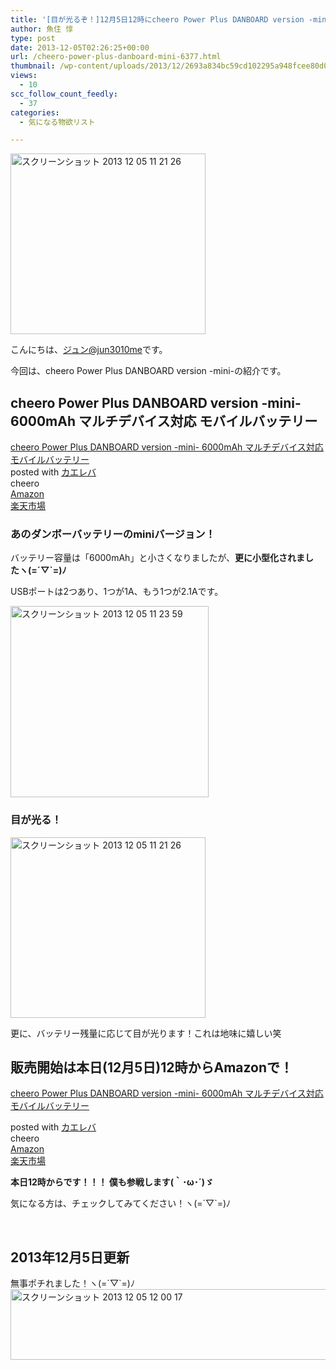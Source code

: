 ```yaml
---
title: '[目が光るぞ！]12月5日12時にcheero Power Plus DANBOARD version -mini-発売開始！'
author: 魚住 惇
type: post
date: 2013-12-05T02:26:25+00:00
url: /cheero-power-plus-danboard-mini-6377.html
thumbnail: /wp-content/uploads/2013/12/2693a834bc59cd102295a948fcee80d01.png
views:
  - 10
scc_follow_count_feedly:
  - 37
categories:
  - 気になる物欲リスト

---
```

<img decoding="async" loading="lazy" title="スクリーンショット 2013-12-05 11.21.26.png" alt="スクリーンショット 2013 12 05 11 21 26" src="/wp-content/uploads/2013/12/2693a834bc59cd102295a948fcee80d0.png" width="312" height="289" border="0" />

<!--more-->

こんにちは、[ジュン@jun3010me][1]です。

今回は、cheero Power Plus DANBOARD version -mini-の紹介です。

## cheero Power Plus DANBOARD version -mini- 6000mAh マルチデバイス対応 モバイルバッテリー

<div class="kaerebalink-box">
  <div class="kaerebalink-image">
    <a href="http://www.amazon.co.jp/exec/obidos/ASIN/B00G8I2BU0/jn050191-22/ref=nosim/" target="_blank" rel="nofollow"><img decoding="async" style="border: none;" alt="" src="http://ecx.images-amazon.com/images/I/31J3iYNyKhL._SL160_.jpg" /></a>
  </div>
  <div class="kaerebalink-info">
    <div class="kaerebalink-name">
      <a href="http://www.amazon.co.jp/exec/obidos/ASIN/B00G8I2BU0/jn050191-22/ref=nosim/" target="_blank" rel="nofollow">cheero Power Plus DANBOARD version -mini- 6000mAh マルチデバイス対応 モバイルバッテリー</a>
    </div>
  </div>
</div>

<div class="kaerebalink-powered-date">
  posted with <a href="http://kaereba.com" target="_blank" rel="nofollow">カエレバ</a>
</div>

<div class="kaerebalink-detail">
  cheero
</div>

<div class="kaerebalink-link1">
  <div class="shoplinkamazon">
    <a title="アマゾン" href="http://www.amazon.co.jp/gp/search?keywords=D-mini&__mk_ja_JP=%83J%83%5E%83J%83i&tag=jn050191-22" target="_blank" rel="nofollow">Amazon</a>
  </div>
  <div class="shoplinkrakuten">
    <a title="楽天市場" href="http://hb.afl.rakuten.co.jp/hgc/11e849bc.34cdbdf2.11e849bd.aca19015/?pc=http%3A%2F%2Fsearch.rakuten.co.jp%2Fsearch%2Fmall%2FD-mini%2F-%2Ff.1-p.1-s.1-sf.0-st.A-v.2%3Fx%3D0%26scid%3Daf_ich_link_urltxt%26m%3Dhttp%3A%2F%2Fm.rakuten.co.jp%2F" target="_blank" rel="nofollow">楽天市場</a>
  </div>
</div>

<div class="booklink-footer" style="clear: left;">
</div>

### あのダンボーバッテリーのminiバージョン！

バッテリー容量は「6000mAh」と小さくなりましたが、**更に小型化されましたヽ(=´▽\`=)ﾉ**

USBポートは2つあり、1つが1A、もう1つが2.1Aです。

<img decoding="async" loading="lazy" title="スクリーンショット 2013-12-05 11.23.59.png" alt="スクリーンショット 2013 12 05 11 23 59" src="/wp-content/uploads/2013/12/a842533305e748e4c4cf8bc30a6ea682.png" width="317" height="306" border="0" /> 

### 目が光る！

<img decoding="async" loading="lazy" title="スクリーンショット 2013-12-05 11.21.26.png" alt="スクリーンショット 2013 12 05 11 21 26" src="/wp-content/uploads/2013/12/2693a834bc59cd102295a948fcee80d0.png" width="312" height="289" border="0" /> 

更に、バッテリー残量に応じて目が光ります！これは地味に嬉しい笑

## 販売開始は本日(12月5日)12時からAmazonで！

<div class="kaerebalink-box">
  <div class="kaerebalink-image">
    <a href="http://www.amazon.co.jp/exec/obidos/ASIN/B00G8I2BU0/jn050191-22/ref=nosim/" target="_blank" rel="nofollow"><img decoding="async" style="border: none;" alt="" src="http://ecx.images-amazon.com/images/I/31J3iYNyKhL._SL160_.jpg" /></a>
  </div>
  <div class="kaerebalink-info">
    <div class="kaerebalink-name">
      <a href="http://www.amazon.co.jp/exec/obidos/ASIN/B00G8I2BU0/jn050191-22/ref=nosim/" target="_blank" rel="nofollow">cheero Power Plus DANBOARD version -mini- 6000mAh マルチデバイス対応 モバイルバッテリー</a></p>
      <div class="kaerebalink-powered-date">
        posted with <a href="http://kaereba.com" target="_blank" rel="nofollow">カエレバ</a>
      </div>
    </div>
    <div class="kaerebalink-detail">
      cheero
    </div>
    <div class="kaerebalink-link1">
      <div class="shoplinkamazon">
        <a title="アマゾン" href="http://www.amazon.co.jp/gp/search?keywords=D-mini&__mk_ja_JP=%83J%83%5E%83J%83i&tag=jn050191-22" target="_blank" rel="nofollow">Amazon</a>
      </div>
      <div class="shoplinkrakuten">
        <a title="楽天市場" href="http://hb.afl.rakuten.co.jp/hgc/11e849bc.34cdbdf2.11e849bd.aca19015/?pc=http%3A%2F%2Fsearch.rakuten.co.jp%2Fsearch%2Fmall%2FD-mini%2F-%2Ff.1-p.1-s.1-sf.0-st.A-v.2%3Fx%3D0%26scid%3Daf_ich_link_urltxt%26m%3Dhttp%3A%2F%2Fm.rakuten.co.jp%2F" target="_blank" rel="nofollow">楽天市場</a>
      </div>
    </div>
  </div>
  <div class="booklink-footer" style="clear: left;">
  </div>
</div>

**本日12時からです！！！ 僕も参戦します(｀･ω･´)ゞ**

気になる方は、チェックしてみてください！ヽ(=´▽\`=)ﾉ

&nbsp;

## 2013年12月5日更新

無事ポチれました！ヽ(=´▽\`=)ﾉ<img decoding="async" loading="lazy" title="スクリーンショット 2013-12-05 12.00.17.png" alt="スクリーンショット 2013 12 05 12 00 17" src="/wp-content/uploads/2013/12/dd8851039e9944314764262d4fac67e6.png" width="600" height="113" border="0" />

 [1]: https://twitter.com/jun3010me